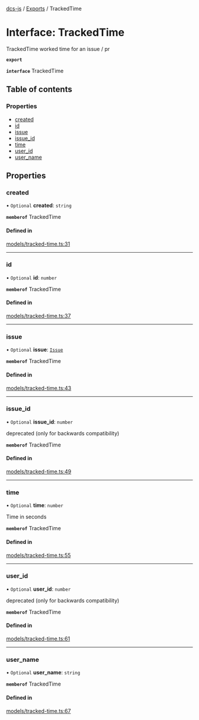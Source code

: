 [dcs-js](../README.md) / [Exports](../modules.md) / TrackedTime

# Interface: TrackedTime

TrackedTime worked time for an issue / pr

**`export`**

**`interface`** TrackedTime

## Table of contents

### Properties

- [created](TrackedTime.md#created)
- [id](TrackedTime.md#id)
- [issue](TrackedTime.md#issue)
- [issue\_id](TrackedTime.md#issue_id)
- [time](TrackedTime.md#time)
- [user\_id](TrackedTime.md#user_id)
- [user\_name](TrackedTime.md#user_name)

## Properties

### <a id="created" name="created"></a> created

• `Optional` **created**: `string`

**`memberof`** TrackedTime

#### Defined in

[models/tracked-time.ts:31](https://github.com/unfoldingWord/dcs-js/blob/42a7ab5/models/tracked-time.ts#L31)

___

### <a id="id" name="id"></a> id

• `Optional` **id**: `number`

**`memberof`** TrackedTime

#### Defined in

[models/tracked-time.ts:37](https://github.com/unfoldingWord/dcs-js/blob/42a7ab5/models/tracked-time.ts#L37)

___

### <a id="issue" name="issue"></a> issue

• `Optional` **issue**: [`Issue`](Issue.md)

**`memberof`** TrackedTime

#### Defined in

[models/tracked-time.ts:43](https://github.com/unfoldingWord/dcs-js/blob/42a7ab5/models/tracked-time.ts#L43)

___

### <a id="issue_id" name="issue_id"></a> issue\_id

• `Optional` **issue\_id**: `number`

deprecated (only for backwards compatibility)

**`memberof`** TrackedTime

#### Defined in

[models/tracked-time.ts:49](https://github.com/unfoldingWord/dcs-js/blob/42a7ab5/models/tracked-time.ts#L49)

___

### <a id="time" name="time"></a> time

• `Optional` **time**: `number`

Time in seconds

**`memberof`** TrackedTime

#### Defined in

[models/tracked-time.ts:55](https://github.com/unfoldingWord/dcs-js/blob/42a7ab5/models/tracked-time.ts#L55)

___

### <a id="user_id" name="user_id"></a> user\_id

• `Optional` **user\_id**: `number`

deprecated (only for backwards compatibility)

**`memberof`** TrackedTime

#### Defined in

[models/tracked-time.ts:61](https://github.com/unfoldingWord/dcs-js/blob/42a7ab5/models/tracked-time.ts#L61)

___

### <a id="user_name" name="user_name"></a> user\_name

• `Optional` **user\_name**: `string`

**`memberof`** TrackedTime

#### Defined in

[models/tracked-time.ts:67](https://github.com/unfoldingWord/dcs-js/blob/42a7ab5/models/tracked-time.ts#L67)
